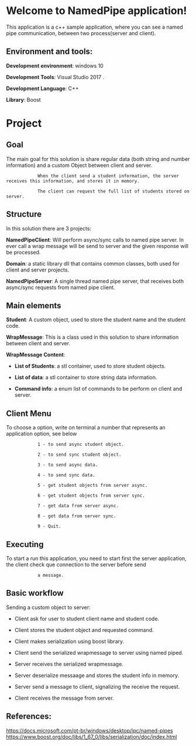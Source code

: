 # Welcome to NamedPipe application!

 

This application is a c++ sample application, where you can see a named pipe communication, between two process(server and client).

 

## Environment and tools:

**Development environment**: windows 10

**Development Tools**: Visual Studio 2017 .

**Development Language**: C++

**Library**: Boost

 

# Project

## Goal

The main goal for this solution is share regular data (both string and number information) and a custom Object between client and server.

                When the client send a student information, the server receives this information, and stores it in memory.

                The client can request the full list of students stored on server.

 

## Structure

In this solution there are 3 projects:

 

**NamedPipeClient**: Will perform async/sync calls to named pipe server. In ever call a wrap message will be send to server and the given response will be processed.

 

**Domain**: a static library dll that contains common classes, both used for client and server projects.

 

**NamedPipeServer**: A single thread named pipe server, that receives both async/sync requests from named pipe client.

 

## Main elements

**Student**: A custom object, used to store the student name and the student code.

 

**WrapMessage**: This is a class used in this solution to share information between client and server.

 

**WrapMessage Content**:

 

* **List of Students**: a stl container, used to store student objects.

* **List of data**: a stl container to store string data information.

* **Command info**: a enum list of commands to be perform on client and server.

 

## Client Menu

To choose a option, write on terminal a number that represents an application option, see below

                1 - to send async student object.

                2 - to send sync student object.

                3 - to send async data.

                4 - to send sync data.

                5 - get student objects from server async.

                6 - get student objects from server sync.

                7 - get data from server async.

                8 - get data from server sync.

                9 - Quit.

               

## Executing

To start a run this application, you need to start first the server application, the client check que connection to the server before send

                a message.

 

## Basic workflow

Sending a custom object to server:

* Client ask for user to student client name and student code.

* Client stores the student object and requested command.

* Client makes serialization using boost library.

* Client send the serialized wrapmessage to server using named piped.

* Server receives the serialized wrapmessage.

* Server deserialize messaage and stores the student info in memory.

* Server send a message to client, signalizing the receive the request.

* Client receives the message from server.

## References:

https://docs.microsoft.com/pt-br/windows/desktop/ipc/named-pipes
https://www.boost.org/doc/libs/1_67_0/libs/serialization/doc/index.html
